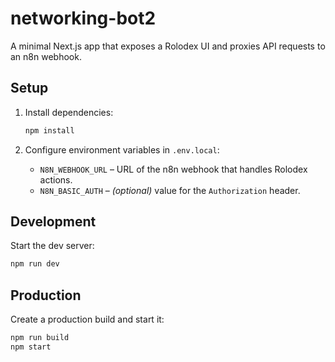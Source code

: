 # networking-bot2

A minimal Next.js app that exposes a Rolodex UI and proxies API requests to an n8n webhook.

## Setup

1. Install dependencies:

   ```bash
   npm install
   ```

2. Configure environment variables in `.env.local`:

   - `N8N_WEBHOOK_URL` – URL of the n8n webhook that handles Rolodex actions.
   - `N8N_BASIC_AUTH` – *(optional)* value for the `Authorization` header.

## Development

Start the dev server:

```bash
npm run dev
```

## Production

Create a production build and start it:

```bash
npm run build
npm start
```
